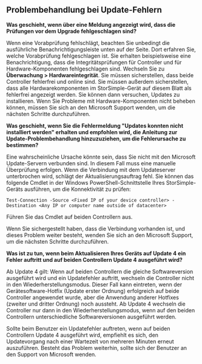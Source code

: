 <!--author=alkohli last changed: 08/29/17-->

## <a name="troubleshooting-update-failures"></a>Problembehandlung bei Update-Fehlern
**Was geschieht, wenn über eine Meldung angezeigt wird, dass die Prüfungen vor dem Upgrade fehlgeschlagen sind?**

Wenn eine Vorabprüfung fehlschlägt, beachten Sie unbedingt die ausführliche Benachrichtigungsleiste unten auf der Seite. Dort erfahren Sie, welche Vorabprüfung fehlgeschlagen ist. Sie erhalten beispielsweise eine Benachrichtigung, dass die Integritätsprüfungen für Controller und für Hardware-Komponenten fehlgeschlagen sind. Wechseln Sie zu **Überwachung > Hardwareintegrität**. Sie müssen sicherstellen, dass beide Controller fehlerfrei und online sind. Sie müssen außerdem sicherstellen, dass alle Hardwarekomponenten im StorSimple-Gerät auf diesem Blatt als fehlerfrei angezeigt werden. Sie können dann versuchen, Updates zu installieren. Wenn Sie Probleme mit Hardware-Komponenten nicht beheben können, müssen Sie sich an den Microsoft Support wenden, um die nächsten Schritte durchzuführen.

**Was geschieht, wenn Sie die Fehlermeldung "Updates konnten nicht installiert werden" erhalten und empfohlen wird, die Anleitung zur Update-Problembehandlung hinzuzuziehen, um die Fehlerursache zu bestimmen?**

Eine wahrscheinliche Ursache könnte sein, dass Sie nicht mit den Microsoft Update-Servern verbunden sind. In diesem Fall muss eine manuelle Überprüfung erfolgen. Wenn die Verbindung mit dem Updateserver unterbrochen wird, schlägt der Aktualisierungsauftrag fehl. Sie können das folgende Cmdlet in der Windows PowerShell-Schnittstelle Ihres StorSimple-Geräts ausführen, um die Konnektivität zu prüfen:

 `Test-Connection -Source <Fixed IP of your device controller> -Destination <Any IP or computer name outside of datacenter>`

Führen Sie das Cmdlet auf beiden Controllern aus.

Wenn Sie sichergestellt haben, dass die Verbindung vorhanden ist, und dieses Problem weiter besteht, wenden Sie sich an den Microsoft Support, um die nächsten Schritte durchzuführen.

**Was ist zu tun, wenn beim Aktualisieren Ihres Geräts auf Update 4 ein Fehler auftritt und auf beiden Controllern Update 4 ausgeführt wird?**

Ab Update 4 gilt: Wenn auf beiden Controllern die gleiche Softwareversion ausgeführt wird und ein Updatefehler auftritt, wechseln die Controller nicht in den Wiederherstellungsmodus. Dieser Fall kann eintreten, wenn der Gerätesoftware-Hotfix (Update erster Ordnung) erfolgreich auf beide Controller angewendet wurde, aber die Anwendung anderer Hotfixes (zweiter und dritter Ordnung) noch aussteht. Ab Update 4 wechseln die Controller nur dann in den Wiederherstellungsmodus, wenn auf den beiden Controllern unterschiedliche Softwareversionen ausgeführt werden. 

Sollte beim Benutzer ein Updatefehler auftreten, wenn auf beiden Controllern Update 4 ausgeführt wird, empfiehlt es sich, den Updatevorgang nach einer Wartezeit von mehreren Minuten erneut auszuführen. Besteht das Problem weiterhin, sollte sich der Benutzer an den Support von Microsoft wenden.
